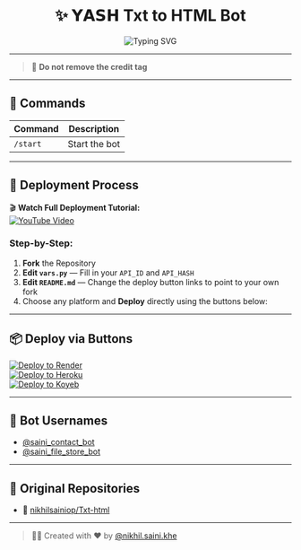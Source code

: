 <h1 align="center">
  ✨ 𝗬𝗔𝗦𝗛 Txt to HTML Bot 
</h1>

<p align="center">
  <img src="https://readme-typing-svg.herokuapp.com?font=Fira+Code&size=18&pause=1000&color=00F7FF&center=true&vCenter=true&width=435&lines=Welcome+to+.txt+to+.html+Bot" alt="Typing SVG" />
</p>

---

> 🚫 **Do not remove the credit tag**

---

## 📜 Commands

| Command | Description |
|---------|-------------|
| `/start` | Start the bot |

---

## 🚀 Deployment Process

🎬 **Watch Full Deployment Tutorial:**  
[![YouTube Video](https://img.shields.io/badge/Watch%20on-YouTube-red?style=for-the-badge&logo=youtube)](https://www.youtube.com/@saini.creator)

### Step-by-Step:
1. **Fork** the Repository  
2. **Edit `vars.py`** — Fill in your `API_ID` and `API_HASH`  
3. **Edit `README.md`** — Change the deploy button links to point to your own fork  
4. Choose any platform and **Deploy** directly using the buttons below:

---

## 📦 Deploy via Buttons

[![Deploy to Render](https://img.shields.io/badge/Deploy%20to-Render-blue?style=for-the-badge&logo=render)](https://render.com/deploy)  
[![Deploy to Heroku](https://img.shields.io/badge/Deploy%20to-Heroku-purple?style=for-the-badge&logo=heroku)](https://www.heroku.com/deploy?template=https://github.com/nikhilsainiop/Txt-html)  
[![Deploy to Koyeb](https://img.shields.io/badge/Deploy%20to-Koyeb-black?style=for-the-badge&logo=koyeb)](https://app.koyeb.com/deploy?name=txt-html&repository=nikhilsainiop%2FTxt-html&branch=main&instance_type=free&instances_min=0)

---

## 🤖 Bot Usernames

- [@saini_contact_bot](https://t.me/saini_contact_bot)
- [@saini_file_store_bot](https://t.me/saini_file_store_bot)

---

## 📂 Original Repositories

- 🔗 [nikhilsainiop/Txt-html](https://github.com/nikhilsainiop/Txt-html)

---

> 👨‍💻 Created with ❤️ by [@nikhil.saini.khe](https://instagram.com/nikhil.saini.khe)
